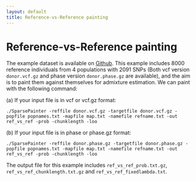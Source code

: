 ```yaml
---
layout: default
title: Reference-vs-Reference painting
---
```


# Reference-vs-Reference painting

The example dataset is available on [Github](https://github.com/YaolingYang/SparsePainter/example). This example includes 8000 reference individuals from 4 populations with 2091 SNPs (Both vcf version ``donor.vcf.gz`` and phase version ``donor.phase.gz`` are available), and the aim is to paint them against themselves for admixture estimation. We can paint with the following command:

(a) If your input file is in vcf or vcf.gz format:

``
./SparsePainter -reffile donor.vcf.gz -targetfile donor.vcf.gz -popfile popnames.txt -mapfile map.txt -namefile refname.txt -out ref_vs_ref -prob -chunklength -loo
``

(b) If your input file is in phase or phase.gz format:

``
./SparsePainter -reffile donor.phase.gz -targetfile donor.phase.gz -popfile popnames.txt -mapfile map.txt -namefile refname.txt -out ref_vs_ref -prob -chunklength -loo
``

The output file for this example includes ``ref_vs_ref_prob.txt.gz``, ``ref_vs_ref_chunklength.txt.gz`` and ``ref_vs_ref_fixedlambda.txt``.
